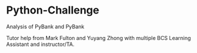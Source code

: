 # Python-Challenge

Analysis of PyBank and PyBank

Tutor help from Mark Fulton and Yuyang Zhong with multiple BCS Learning Assistant and instructor/TA. 

